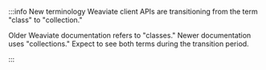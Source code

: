 :::info New terminology
Weaviate client APIs are transitioning from the term "class" to "collection."

Older Weaviate documentation refers to "classes." Newer documentation uses "collections." Expect to see both terms during the transition period.

:::